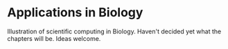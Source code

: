 # Applications in Biology

Illustration of scientific computing in Biology. Haven't decided yet what the chapters will be. Ideas welcome.
